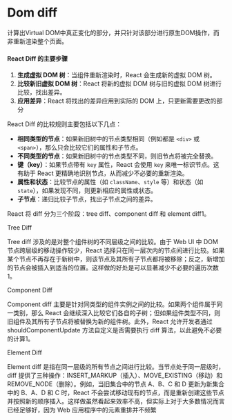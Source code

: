 # Dom diff

计算出Virtual DOM中真正变化的部分，并只针对该部分进行原生DOM操作，而非重新渲染整个页面。

#### React Diff 的主要步骤

1. **生成虚拟 DOM 树**：当组件重新渲染时，React 会生成新的虚拟 DOM 树。
2. **比较新旧虚拟 DOM 树**：React 将新的虚拟 DOM 树与旧的虚拟 DOM 树进行比较，找出差异。
3. **应用差异**：React 将找出的差异应用到实际的 DOM 上，只更新需要更改的部分

React Diff 的比较规则主要包括以下几点：

* **相同类型的节点**：如果新旧树中的节点类型相同（例如都是 `<div>` 或 `<span>`），那么只会比较它们的属性和子节点。
* **不同类型的节点**：如果新旧树中的节点类型不同，则旧节点将被完全替换。
* **键（key）**：如果节点带有 `key` 属性，React 会使用 `key` 来唯一标识节点。这有助于 React 更精确地识别节点，从而减少不必要的重新渲染。
* **属性和状态**：比较节点的属性（如 `className`、`style` 等）和状态（如 `state`），如果发现不同，则更新相应的属性或状态。
* **子节点**：递归比较子节点，找出子节点之间的差异。

&#x20;

React 将 diff 分为三个阶段：tree diff、component diff 和 element diff1。

Tree Diff

Tree diff 涉及的是对整个组件树的不同层级之间的比较。由于 Web UI 中 DOM 节点跨层级的移动操作较少，React 选择只在同一层次内的节点间进行比较。如果某个节点不再存在于新树中，则该节点及其所有子节点都将被移除；反之，新增加的节点会被插入到适当的位置。这样做的好处是可以显著减少不必要的遍历次数1。

Component Diff

Component diff 主要是针对同类型的组件实例之间的比较。如果两个组件属于同一类别，那么 React 会继续深入比较它们各自的子树；但如果组件类型不同，则旧组件及其所有子节点将被替换为新的组件树。此外，React 允许开发者通过 shouldComponentUpdate 方法自定义是否需要执行 diff 算法，以此避免不必要的计算1。

Element Diff

Element diff 是指在同一层级的所有节点之间进行比较。当节点处于同一层级时，diff 提供了三种操作：INSERT\_MARKUP（插入）、MOVE\_EXISTING（移动）和 REMOVE\_NODE（删除）。例如，当旧集合中的节点 A、B、C 和 D 更新为新集合中的 B、A、D 和 C 时，React 不会尝试移动现有的节点，而是重新创建这些节点并按照新的顺序插入。这样做虽然看起来效率不高，但实际上对于大多数情况而言已经足够好，因为 Web 应用程序中的元素重排并不频繁
